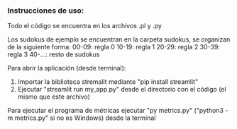 ### Instrucciones de uso:

Todo el código se encuentra en los archivos .pl y .py

Los sudokus de ejemplo se encuentran en la carpeta sudokus, se organizan de la siguiente forma:
00-09: regla 0
10-19: regla 1
20-29: regla 2
30-39: regla 3
40-...: resto de sudokus

Para abrir la aplicación (desde terminal):

1. Importar la biblioteca stremalit mediante "pip install streamlit"
2. Ejecutar "streamlit run my_app.py" desde el directorio con el código (el mismo que este archivo)

Para ejecutar el programa de métricas ejecutar "py metrics.py" ("python3 -m metrics.py" si no es Windows) desde la terminal

